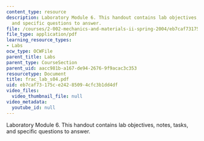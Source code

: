 ```yaml
---
content_type: resource
description: Laboratory Module 6. This handout contains lab objectives, notes, tasks,
  and specific questions to answer.
file: /courses/2-002-mechanics-and-materials-ii-spring-2004/eb7caf73175ce24285094cfc3b1dd4df_frac_lab_s04.pdf
file_type: application/pdf
learning_resource_types:
- Labs
ocw_type: OCWFile
parent_title: Labs
parent_type: CourseSection
parent_uid: aacc981b-a167-de94-2676-9f9acac3c353
resourcetype: Document
title: frac_lab_s04.pdf
uid: eb7caf73-175c-e242-8509-4cfc3b1dd4df
video_files:
  video_thumbnail_file: null
video_metadata:
  youtube_id: null
---
```

Laboratory Module 6. This handout contains lab objectives, notes, tasks, and specific questions to answer.

